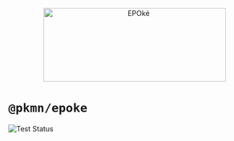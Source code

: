<p align="center"><img alt="EPOké" width="364" height="148" src="https://pkmn.cc/EPOke.png" /></p>

# `@pkmn/epoke`

![Test Status](https://github.com/pkmn/EPOke/workflows/Tests/badge.svg)
